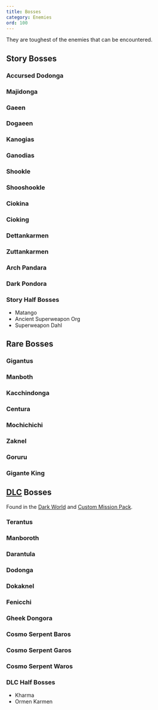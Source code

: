```yaml
---
title: Bosses
category: Enemies
ord: 100
---
```


They are toughest of the enemies that can be encountered.

<section id="story-bosses">

## Story Bosses

### Accursed Dodonga

### Majidonga

### Gaeen

### Dogaeen

### Kanogias

### Ganodias

### Shookle

### Shooshookle

### Ciokina

### Cioking

### Dettankarmen

### Zuttankarmen

### Arch Pandara

### Dark Pondora

</section>

<section id="story-half-bosses">

### Story Half Bosses

- Matango
- Ancient Superweapon Org
- Superweapon Dahl

</section>

<section id="rare-bosses">

## Rare Bosses

### Gigantus

### Manboth

### Kacchindonga

### Centura

### Mochichichi

### Zaknel

### Goruru

### Gigante King

</section>

<section id="dlc-bosses">

## [DLC](./quests#dlc) Bosses

Found in the [Dark World](./quests#dark-world) and [Custom Mission Pack](./quests#custom-mission-pack).

### Terantus

### Manboroth

### Darantula

### Dodonga

### Dokaknel

### Fenicchi

### Gheek Dongora

### Cosmo Serpent Baros

### Cosmo Serpent Garos

### Cosmo Serpent Waros

</section>

<section id="dlc-half-bosses">

### DLC Half Bosses

- Kharma
- Ormen Karmen

</section>
